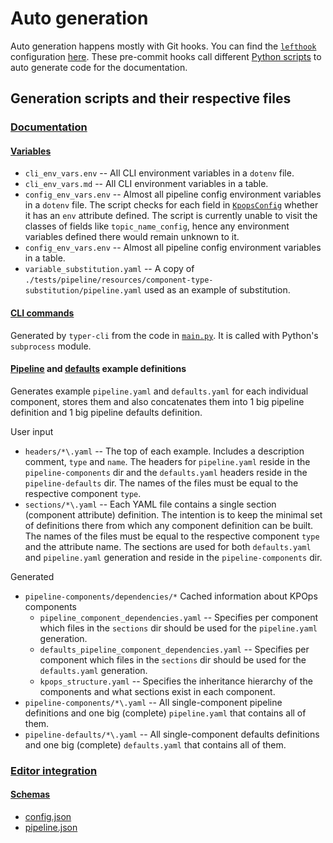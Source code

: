 # Auto generation

Auto generation happens mostly with Git hooks. You can find the [`lefthook`](https://evilmartians.github.io/lefthook/) configuration [here](https://github.com/bakdata/kpops/blob/main/lefthook.yaml). These pre-commit hooks call different [Python scripts](https://github.com/bakdata/kpops/tree/main/hooks) to auto generate code for the documentation.

## Generation scripts and their respective files

### [Documentation](https://github.com/bakdata/kpops/tree/main/hooks/gen_docs)

#### [Variables](https://github.com/bakdata/kpops/tree/main/docs/docs/resources/variables)

- `cli_env_vars.env` -- All CLI environment variables in a `dotenv` file.
- `cli_env_vars.md` -- All CLI environment variables in a table.
- `config_env_vars.env` -- Almost all pipeline config environment variables in a `dotenv` file. The script checks for each field in [`KpopsConfig`](https://github.com/bakdata/kpops/blob/main/kpops/cli/kpops_config.py) whether it has an `env` attribute defined. The script is currently unable to visit the classes of fields like `topic_name_config`, hence any environment variables defined there would remain unknown to it.
- `config_env_vars.env` -- Almost all pipeline config environment variables in a table.
- `variable_substitution.yaml` -- A copy of `./tests/pipeline/resources/component-type-substitution/pipeline.yaml` used as an example of substitution.

#### [CLI commands](../user/references/cli-commands.md)

Generated by `typer-cli` from the code in [`main.py`](https://github.com/bakdata/kpops/blob/main/kpops/cli/main.py). It is called with Python's `subprocess` module.

#### [Pipeline](https://github.com/bakdata/kpops/tree/main/docs/docs/resources/pipeline-components) and [defaults](https://github.com/bakdata/kpops/tree/main/docs/docs/resources/pipeline-defaults) example definitions

Generates example `pipeline.yaml` and `defaults.yaml` for each individual component, stores them and also concatenates them into 1 big pipeline definition and 1 big pipeline defaults definition.

User input

- `headers/*\.yaml` -- The top of each example. Includes a description comment, `type` and `name`. The headers for `pipeline.yaml` reside in the `pipeline-components` dir and the `defaults.yaml` headers reside in the `pipeline-defaults` dir. The names of the files must be equal to the respective component `type`.
- `sections/*\.yaml` -- Each YAML file contains a single section (component attribute) definition. The intention is to keep the minimal set of definitions there from which any component definition can be built. The names of the files must be equal to the respective component `type` and the attribute name. The sections are used for both `defaults.yaml` and `pipeline.yaml` generation and reside in the `pipeline-components` dir.

Generated

- `pipeline-components/dependencies/*`
  Cached information about KPOps components
  - `pipeline_component_dependencies.yaml` -- Specifies per component which files in the `sections` dir should be used for the `pipeline.yaml` generation.
  - `defaults_pipeline_component_dependencies.yaml` -- Specifies per component which files in the `sections` dir should be used for the `defaults.yaml` generation.
  - `kpops_structure.yaml` -- Specifies the inheritance hierarchy of the components and what sections exist in each component.
- `pipeline-components/*\.yaml` -- All single-component pipeline definitions and one big (complete) `pipeline.yaml` that contains all of them.
- `pipeline-defaults/*\.yaml` -- All single-component defaults definitions and one big (complete) `defaults.yaml` that contains all of them.

### [Editor integration](https://github.com/bakdata/kpops/blob/main/hooks/gen_schema.py)

#### [Schemas](https://github.com/bakdata/kpops/tree/main/docs/docs/schema)

- [config.json](https://github.com/bakdata/kpops/blob/main/docs/docs/schema/config.json)
- [pipeline.json](https://github.com/bakdata/kpops/blob/main/docs/docs/schema/pipeline.json)
